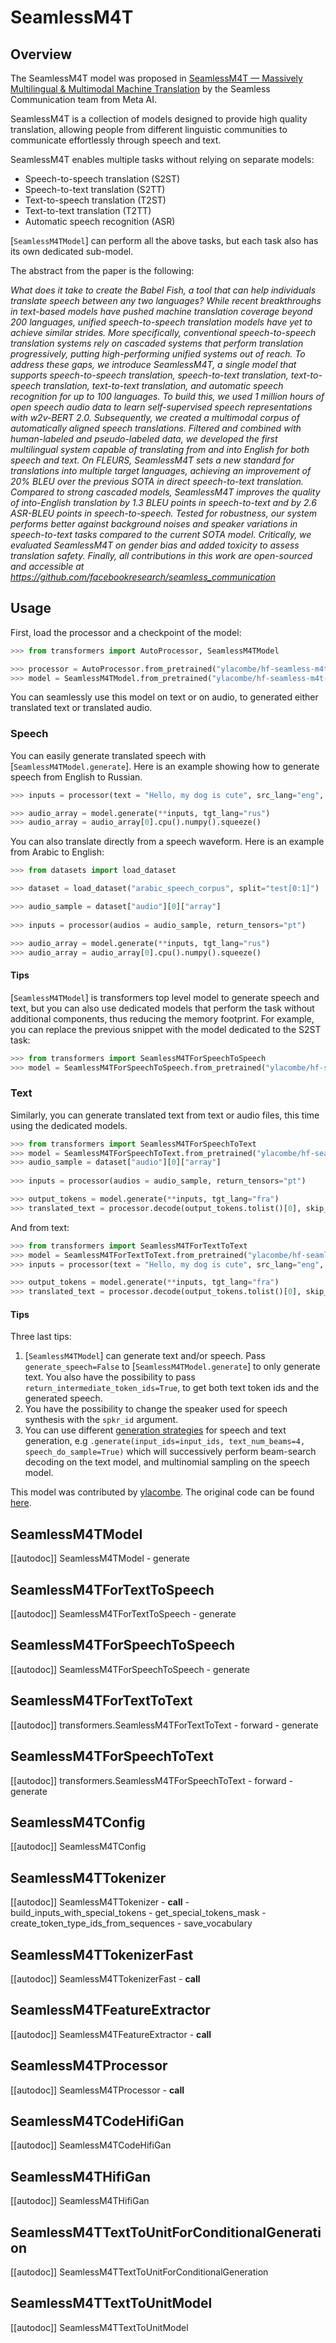 <!--Copyright 2023 The HuggingFace Team. All rights reserved.

Licensed under the Apache License, Version 2.0 (the "License"); you may not use this file except in compliance with
the License. You may obtain a copy of the License at

http://www.apache.org/licenses/LICENSE-2.0

Unless required by applicable law or agreed to in writing, software distributed under the License is distributed on
an "AS IS" BASIS, WITHOUT WARRANTIES OR CONDITIONS OF ANY KIND, either express or implied. See the License for the
specific language governing permissions and limitations under the License.
-->

# SeamlessM4T

## Overview

The SeamlessM4T model was proposed in [SeamlessM4T — Massively Multilingual & Multimodal Machine Translation](https://dl.fbaipublicfiles.com/seamless/seamless_m4t_paper.pdf) by the Seamless Communication team from Meta AI.

SeamlessM4T is a collection of models designed to provide high quality translation, allowing people from different linguistic communities to communicate effortlessly through speech and text.

SeamlessM4T enables multiple tasks without relying on separate models:

- Speech-to-speech translation (S2ST)
- Speech-to-text translation (S2TT)
- Text-to-speech translation (T2ST)
- Text-to-text translation (T2TT)
- Automatic speech recognition (ASR)

[`SeamlessM4TModel`] can perform all the above tasks, but each task also has its own dedicated sub-model.

The abstract from the paper is the following:

*What does it take to create the Babel Fish, a tool that can help individuals translate speech between any two languages? While recent breakthroughs in text-based models have pushed machine translation coverage beyond 200 languages, unified speech-to-speech translation models have yet to achieve similar strides. More specifically, conventional speech-to-speech translation systems rely on cascaded systems that perform translation progressively, putting high-performing unified systems out of reach. To address these gaps, we introduce SeamlessM4T, a single model that supports speech-to-speech translation, speech-to-text translation, text-to-speech translation, text-to-text translation, and automatic speech recognition for up to 100 languages. To build this, we used 1 million hours of open speech audio data to learn self-supervised speech representations with w2v-BERT 2.0. Subsequently, we created a multimodal corpus of automatically aligned speech translations. Filtered and combined with human-labeled and pseudo-labeled data, we developed the first multilingual system capable of translating from and into English for both speech and text. On FLEURS, SeamlessM4T sets a new standard for translations into multiple target languages, achieving an improvement of 20% BLEU over the previous SOTA in direct speech-to-text translation. Compared to strong cascaded models, SeamlessM4T improves the quality of into-English translation by 1.3 BLEU points in speech-to-text and by 2.6 ASR-BLEU points in speech-to-speech. Tested for robustness, our system performs better against background noises and speaker variations in speech-to-text tasks compared to the current SOTA model. Critically, we evaluated SeamlessM4T on gender bias and added toxicity to assess translation safety. Finally, all contributions in this work are open-sourced and accessible at https://github.com/facebookresearch/seamless_communication*

## Usage

First, load the processor and a checkpoint of the model:

```python
>>> from transformers import AutoProcessor, SeamlessM4TModel

>>> processor = AutoProcessor.from_pretrained("ylacombe/hf-seamless-m4t-medium")
>>> model = SeamlessM4TModel.from_pretrained("ylacombe/hf-seamless-m4t-medium")
```

You can seamlessly use this model on text or on audio, to generated either translated text or translated audio.

### Speech

You can easily generate translated speech with [`SeamlessM4TModel.generate`]. Here is an example showing how to generate speech from English to Russian.

```python
>>> inputs = processor(text = "Hello, my dog is cute", src_lang="eng", return_tensors="pt")

>>> audio_array = model.generate(**inputs, tgt_lang="rus")
>>> audio_array = audio_array[0].cpu().numpy().squeeze()
```

You can also translate directly from a speech waveform. Here is an example from Arabic to English:

```python
>>> from datasets import load_dataset

>>> dataset = load_dataset("arabic_speech_corpus", split="test[0:1]")

>>> audio_sample = dataset["audio"][0]["array"]
 
>>> inputs = processor(audios = audio_sample, return_tensors="pt")

>>> audio_array = model.generate(**inputs, tgt_lang="rus")
>>> audio_array = audio_array[0].cpu().numpy().squeeze()
```

#### Tips

[`SeamlessM4TModel`] is transformers top level model to generate speech and text, but you can also use dedicated models that perform the task without additional components, thus reducing the memory footprint.
For example, you can replace the previous snippet with the model dedicated to the S2ST task:

```python
>>> from transformers import SeamlessM4TForSpeechToSpeech
>>> model = SeamlessM4TForSpeechToSpeech.from_pretrained("ylacombe/hf-seamless-m4t-medium")
```


### Text

Similarly, you can generate translated text from text or audio files, this time using the dedicated models.

```python
>>> from transformers import SeamlessM4TForSpeechToText
>>> model = SeamlessM4TForSpeechToText.from_pretrained("ylacombe/hf-seamless-m4t-medium")
>>> audio_sample = dataset["audio"][0]["array"]
 
>>> inputs = processor(audios = audio_sample, return_tensors="pt")

>>> output_tokens = model.generate(**inputs, tgt_lang="fra")
>>> translated_text = processor.decode(output_tokens.tolist()[0], skip_special_tokens=True)
```

And from text:

```python
>>> from transformers import SeamlessM4TForTextToText
>>> model = SeamlessM4TForTextToText.from_pretrained("ylacombe/hf-seamless-m4t-medium")
>>> inputs = processor(text = "Hello, my dog is cute", src_lang="eng", return_tensors="pt")

>>> output_tokens = model.generate(**inputs, tgt_lang="fra")
>>> translated_text = processor.decode(output_tokens.tolist()[0], skip_special_tokens=True)
```

#### Tips

Three last tips:

1. [`SeamlessM4TModel`] can generate text and/or speech. Pass `generate_speech=False` to [`SeamlessM4TModel.generate`] to only generate text. You also have the possibility to pass `return_intermediate_token_ids=True`, to get both text token ids and the generated speech.
2. You have the possibility to change the speaker used for speech synthesis with the `spkr_id` argument.
3. You can use different [generation strategies](./generation_strategies) for speech and text generation, e.g `.generate(input_ids=input_ids, text_num_beams=4, speech_do_sample=True)` which will successively perform beam-search decoding on the text model, and multinomial sampling on the speech model.



This model was contributed by [ylacombe](https://huggingface.co/ylacombe). The original code can be found [here](https://github.com/facebookresearch/seamless_communication).

## SeamlessM4TModel

[[autodoc]] SeamlessM4TModel
    - generate


## SeamlessM4TForTextToSpeech

[[autodoc]] SeamlessM4TForTextToSpeech
    - generate


## SeamlessM4TForSpeechToSpeech

[[autodoc]] SeamlessM4TForSpeechToSpeech
    - generate


## SeamlessM4TForTextToText

[[autodoc]] transformers.SeamlessM4TForTextToText
    - forward
    - generate

## SeamlessM4TForSpeechToText

[[autodoc]] transformers.SeamlessM4TForSpeechToText
    - forward
    - generate

## SeamlessM4TConfig

[[autodoc]] SeamlessM4TConfig


## SeamlessM4TTokenizer

[[autodoc]] SeamlessM4TTokenizer
    - __call__
    - build_inputs_with_special_tokens
    - get_special_tokens_mask
    - create_token_type_ids_from_sequences
    - save_vocabulary


## SeamlessM4TTokenizerFast

[[autodoc]] SeamlessM4TTokenizerFast
    - __call__

## SeamlessM4TFeatureExtractor

[[autodoc]] SeamlessM4TFeatureExtractor
    - __call__

## SeamlessM4TProcessor

[[autodoc]] SeamlessM4TProcessor
    - __call__

## SeamlessM4TCodeHifiGan

[[autodoc]] SeamlessM4TCodeHifiGan


## SeamlessM4THifiGan

[[autodoc]] SeamlessM4THifiGan


## SeamlessM4TTextToUnitForConditionalGeneration

[[autodoc]] SeamlessM4TTextToUnitForConditionalGeneration


## SeamlessM4TTextToUnitModel

[[autodoc]] SeamlessM4TTextToUnitModel


